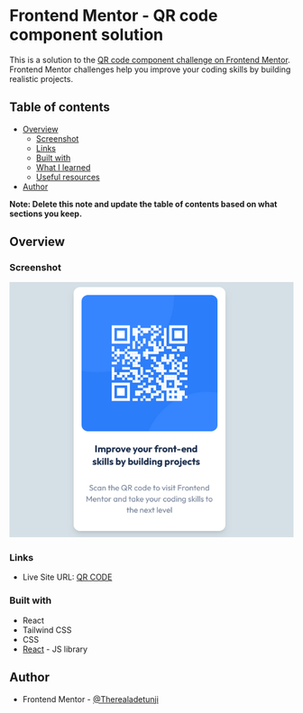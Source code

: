 # Frontend Mentor - QR code component solution

This is a solution to the [QR code component challenge on Frontend Mentor](https://www.frontendmentor.io/challenges/qr-code-component-iux_sIO_H). Frontend Mentor challenges help you improve your coding skills by building realistic projects. 

## Table of contents

- [Overview](#overview)
  - [Screenshot](#screenshot)
  - [Links](#links)
  - [Built with](#built-with)
  - [What I learned](#what-i-learned)
  - [Useful resources](#useful-resources)
- [Author](#author)

**Note: Delete this note and update the table of contents based on what sections you keep.**

## Overview

### Screenshot

![Image](./src/assets/images/QR-code.png)

### Links

- Live Site URL: [QR CODE](https://qrcodefrontenddesign.netlify.app/)

### Built with

- React
- Tailwind CSS
- CSS
- [React](https://reactjs.org/) - JS library

## Author

- Frontend Mentor - [@Therealadetunji](https://www.frontendmentor.io/profile/Therealadetunji)